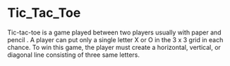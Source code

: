 # Tic_Tac_Toe
Tic-tac-toe is a game played between two players usually with paper and pencil . A player can put only a single letter X or O in the 3 x 3 grid in each chance. To win this game, the player must create a horizontal, vertical, or diagonal line consisting of three same letters.
